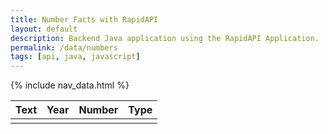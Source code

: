 ```yaml
---
title: Number Facts with RapidAPI
layout: default
description: Backend Java application using the RapidAPI Application.  Fetching data and formatting results is a way to visualize information, with the usage of the Number API.
permalink: /data/numbers
tags: [api, java, javascript]
---
```


{% include nav_data.html %}

<!-- HTML table fragment for page -->
<table>
  <thead>
  <tr>
    <th>Text</th>
    <th>Year</th>
    <th>Number</th>
    <th>Type</th>
  </tr>
  </thead>
  <tbody>
    <td id="text"></td>
    <td id="year"></td>
    <td id="number"></td>
    <td id="type"></td>
  </tbody>
</table>


<!-- Script is layed out in a sequence (no function) and will execute when page is loaded -->
<script>
  // prepare HTML result container for new output
  const resultContainer = document.getElementById("result");

  // prepare fetch options
  const url = "http://localhost:8085/api/numbers/daily";

  const options = {
    method: 'GET', // *GET, POST, PUT, DELETE, etc.
    mode: 'cors', // no-cors, *cors, same-origin
    cache: 'default', // *default, no-cache, reload, force-cache, only-if-cached
    credentials: 'omit', // include, *same-origin, omit
    headers: {
      'Content-Type': 'application/json'
      // 'Content-Type': 'application/x-www-form-urlencoded',
    },
  };

  // fetch the API
  fetch(url, options)
    // response is a RESTful "promise" on any successful fetch
    .then(response => {
      // check for response errors
      if (response.status !== 200) {
          const errorMsg = 'Database response error: ' + response.status;
          console.log(errorMsg);
          const tr = document.createElement("tr");
          const td = document.createElement("td");
          td.innerHTML = errorMsg;
          tr.appendChild(td);
          resultContainer.appendChild(tr);
          return;
      }
      // valid response will have json data
      response.json().then(data => {
          console.log(data);
          console.log(data.text)

          // World Data
          document.getElementById("text").innerHTML = data.text;
          document.getElementById("year").innerHTML = data.year;
          document.getElementById("number").innerHTML = data.number;
          document.getElementById("type").innerHTML = data.type;
      })
    })
  // catch fetch errors (ie ACCESS to server blocked)
  .catch(err => {
    console.error(err);
    const tr = document.createElement("tr");
    const td = document.createElement("td");
    td.innerHTML = err;
    tr.appendChild(td);
    resultContainer.appendChild(tr);
  });
</script>
